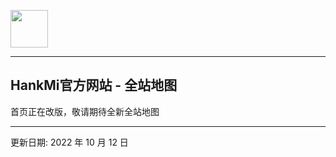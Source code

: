 [<img src="favicon.ico" width="60" height="60" align="middle" />](https://www.hankmi.com)

***  
## HankMi官方网站 - 全站地图
首页正在改版，敬请期待全新全站地图
  
***
  
更新日期: 2022 年 10 月 12 日

